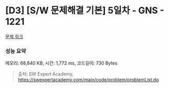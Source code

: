 # [D3] [S/W 문제해결 기본] 5일차 - GNS - 1221 

[문제 링크](https://swexpertacademy.com/main/code/problem/problemDetail.do?contestProbId=AV14jJh6ACYCFAYD) 

### 성능 요약

메모리: 68,840 KB, 시간: 1,772 ms, 코드길이: 730 Bytes



> 출처: SW Expert Academy, https://swexpertacademy.com/main/code/problem/problemList.do